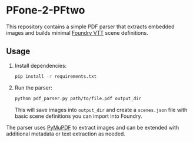 # PFone-2-PFtwo

This repository contains a simple PDF parser that extracts embedded images and
builds minimal [Foundry VTT](https://foundryvtt.com/) scene definitions.

## Usage

1. Install dependencies:
   ```bash
   pip install -r requirements.txt
   ```
2. Run the parser:
   ```bash
   python pdf_parser.py path/to/file.pdf output_dir
   ```
   This will save images into `output_dir` and create a `scenes.json` file with
   basic scene definitions you can import into Foundry.

The parser uses [PyMuPDF](https://pymupdf.readthedocs.io/) to extract images and
can be extended with additional metadata or text extraction as needed.

